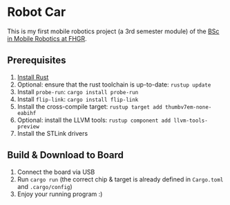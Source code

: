 # Robot Car
This is my first mobile robotics project (a 3rd semester module) of the [BSc in Mobile Robotics at FHGR](https://fhgr.ch/mr).

## Prerequisites
1. [Install Rust](https://www.rust-lang.org/tools/install)
2. Optional: ensure that the rust toolchain is up-to-date: `rustup update`
3. Install `probe-run`: `cargo install probe-run`
4. Install `flip-link`: `cargo install flip-link`
5. Install the cross-compile target: `rustup target add thumbv7em-none-eabihf`
6. Optional: install the LLVM tools: `rustup component add llvm-tools-preview`
7. Install the STLink drivers

## Build & Download to Board
1. Connect the board via USB
2. Run `cargo run` (the correct chip & target is already defined in `Cargo.toml` and `.cargo/config`)
3. Enjoy your running program :)
